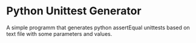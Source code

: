 # Python Unittest Generator

A simple programm that generates python assertEqual unittests based
on text file with some parameters and values.